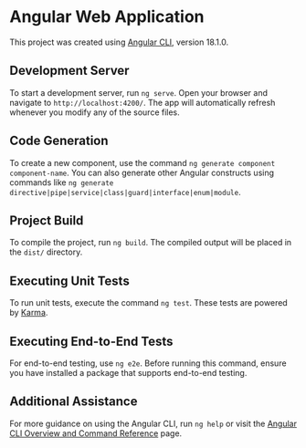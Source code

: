 # Angular Web Application

This project was created using [Angular CLI](https://github.com/angular/angular-cli), version 18.1.0.

## Development Server

To start a development server, run `ng serve`. Open your browser and navigate to `http://localhost:4200/`. The app will automatically refresh whenever you modify any of the source files.

## Code Generation

To create a new component, use the command `ng generate component component-name`. You can also generate other Angular constructs using commands like `ng generate directive|pipe|service|class|guard|interface|enum|module`.

## Project Build

To compile the project, run `ng build`. The compiled output will be placed in the `dist/` directory.

## Executing Unit Tests

To run unit tests, execute the command `ng test`. These tests are powered by [Karma](https://karma-runner.github.io).

## Executing End-to-End Tests

For end-to-end testing, use `ng e2e`. Before running this command, ensure you have installed a package that supports end-to-end testing.

## Additional Assistance

For more guidance on using the Angular CLI, run `ng help` or visit the [Angular CLI Overview and Command Reference](https://angular.dev/tools/cli) page.
